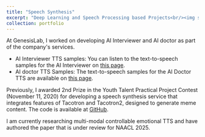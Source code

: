 ```yaml
---
title: "Speech Synthesis"
excerpt: "Deep Learning and Speech Processing based Projects<br/><img src='/images/emotion_module.png'>"
collection: portfolio
---
```


<!-- [Sample Page](https://www.notion.so/2023_TTS-1-87fdd1d754da49a8831e284f979a6d6d?pvs=4) -->
At GenesisLab, I worked on developing AI Interviewer and AI doctor as part of the company's services.
* AI Interviewer TTS samples: You can listen to the text-to-speech samples for the AI Interviewer on [this page](https://www.notion.so/TTS-Experiment-Results-for-AI-Interviewer-231230-1585e6c5fc6980a287dcf912b3b1d8c7?pvs=4).
* AI doctor TTS Samples: The text-to-speech samples for the AI Doctor TTS are available on [this page](https://www.notion.so/TTS-Results-for-AI-Doctor-1655e6c5fc698036a13af0a0c7d83f33?pvs=4).

Previously, I awarded 2nd Prize in the Youth Talent Practical Project Contest (November 11, 2020) for developing a speech synthesis service that integrates features of Tacotron and Tacotron2, designed to generate meme content.
The code is available at [GitHub](https://github.com/jyshin0926/KoreanTTS).

I am currently researching multi-modal controllable emotional TTS and have authored the paper that is under review for NAACL 2025.